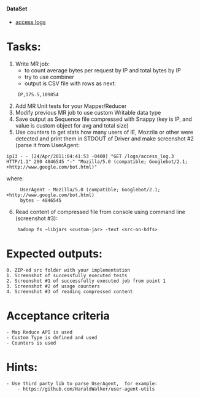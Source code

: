 #### DataSet
- [access logs](access_logs.rar) 

# Tasks:

1. Write MR job:
    - to count average bytes per request by IP and total bytes by IP
    - try to use combiner
    - output is CSV file with rows as next:
```
    IP,175.5,109854
```       
2. Add MR Unit tests for your Mapper/Reducer
3. Modify previous MR job to use custom Writable data type
4. Save output as Sequence file compressed with Snappy (key is IP, and value is custom object for avg and total size)
5. Use counters to get stats how many users of IE, Mozzila or other were detected and print them in STDOUT of Driver and make screenshot #2
 (parse it from UserAgent: 
```
ip13 - - [24/Apr/2011:04:41:53 -0400] "GET /logs/access_log.3 HTTP/1.1" 200 4846545 "-" "Mozilla/5.0 (compatible; Googlebot/2.1; +http://www.google.com/bot.html)" 
```
where:
```    
     UserAgent - Mozilla/5.0 (compatible; Googlebot/2.1; +http://www.google.com/bot.html)
     bytes - 4846545
```
6. Read content of compressed file from console using command line (screenshot #3):
```
    hadoop fs –libjars <custom-jar> -text <src-on-hdfs> 
```

# Expected outputs:
	0. ZIP-ed src folder with your implementation
	1. Screenshot of successfully executed tests
	2. Screenshot #1 of successfully executed job from point 1
	3. Screenshot #2 of usage counters 
	4. Screenshot #3 of reading compressed content

# Acceptance criteria
    - Map Reduce API is used
    - Custom Type is defined and used
    - Counters is used
# Hints:
    - Use third party lib to parse UserAgent,  for example: 
        - https://github.com/HaraldWalker/user-agent-utils

